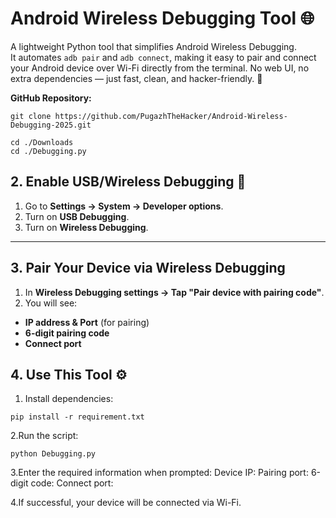 # Android Wireless Debugging  Tool 🌐

A lightweight Python tool that simplifies Android Wireless  Debugging.  
It automates `adb pair` and `adb connect`, making it easy to pair and connect your Android device over Wi-Fi directly from the terminal. No web UI, no extra dependencies — just fast, clean, and hacker-friendly.  🚀

**GitHub Repository:**    
```
git clone https://github.com/PugazhTheHacker/Android-Wireless-Debugging-2025.git

``` 
```
cd ./Downloads
cd ./Debugging.py
```

## 2. Enable USB/Wireless Debugging 📶
1. Go to **Settings → System → Developer options**.  
2. Turn on **USB Debugging**.  
3. Turn on **Wireless Debugging**.

---


## 3. Pair Your Device via Wireless Debugging
1. In **Wireless Debugging settings → Tap "Pair device with pairing code"**.  
2. You will see:  
- **IP address & Port** (for pairing)  
- **6-digit pairing code**  
- **Connect port**


## 4. Use This Tool ⚙️
1. Install dependencies:
```
pip install -r requirement.txt
```
2.Run the script:
```
python Debugging.py
```
3.Enter the required information when prompted:
Device IP:
Pairing port:
6-digit code:
Connect port:

4.If successful, your device will be connected via Wi-Fi.

